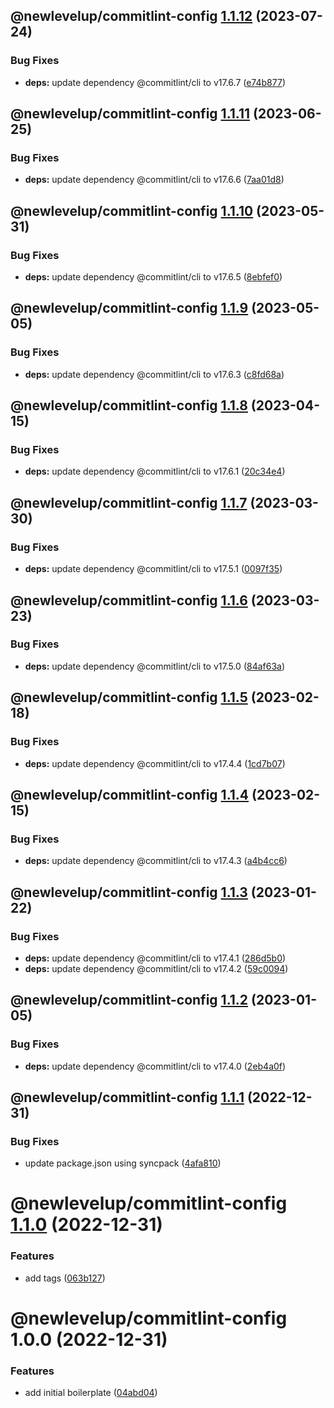## @newlevelup/commitlint-config [1.1.12](https://github.com/newlevelup/config/compare/@newlevelup/commitlint-config@1.1.11...@newlevelup/commitlint-config@1.1.12) (2023-07-24)


### Bug Fixes

* **deps:** update dependency @commitlint/cli to v17.6.7 ([e74b877](https://github.com/newlevelup/config/commit/e74b877c87412ca81a5a1266d9c647788154a6c6))

## @newlevelup/commitlint-config [1.1.11](https://github.com/newlevelup/config/compare/@newlevelup/commitlint-config@1.1.10...@newlevelup/commitlint-config@1.1.11) (2023-06-25)


### Bug Fixes

* **deps:** update dependency @commitlint/cli to v17.6.6 ([7aa01d8](https://github.com/newlevelup/config/commit/7aa01d80d759f69a6c0ae295eca297ac2dfb56b5))

## @newlevelup/commitlint-config [1.1.10](https://github.com/newlevelup/config/compare/@newlevelup/commitlint-config@1.1.9...@newlevelup/commitlint-config@1.1.10) (2023-05-31)


### Bug Fixes

* **deps:** update dependency @commitlint/cli to v17.6.5 ([8ebfef0](https://github.com/newlevelup/config/commit/8ebfef02f929713e0e5ee2363d330ff298f3e01b))

## @newlevelup/commitlint-config [1.1.9](https://github.com/newlevelup/config/compare/@newlevelup/commitlint-config@1.1.8...@newlevelup/commitlint-config@1.1.9) (2023-05-05)


### Bug Fixes

* **deps:** update dependency @commitlint/cli to v17.6.3 ([c8fd68a](https://github.com/newlevelup/config/commit/c8fd68a84d25004ce41c39018ff37290ee3c4fa3))

## @newlevelup/commitlint-config [1.1.8](https://github.com/newlevelup/config/compare/@newlevelup/commitlint-config@1.1.7...@newlevelup/commitlint-config@1.1.8) (2023-04-15)


### Bug Fixes

* **deps:** update dependency @commitlint/cli to v17.6.1 ([20c34e4](https://github.com/newlevelup/config/commit/20c34e40a0aaf14163dece2b54ba82a07480cb77))

## @newlevelup/commitlint-config [1.1.7](https://github.com/newlevelup/config/compare/@newlevelup/commitlint-config@1.1.6...@newlevelup/commitlint-config@1.1.7) (2023-03-30)


### Bug Fixes

* **deps:** update dependency @commitlint/cli to v17.5.1 ([0097f35](https://github.com/newlevelup/config/commit/0097f35e34a50055c7cfdc07da13729f2cd3624f))

## @newlevelup/commitlint-config [1.1.6](https://github.com/newlevelup/config/compare/@newlevelup/commitlint-config@1.1.5...@newlevelup/commitlint-config@1.1.6) (2023-03-23)


### Bug Fixes

* **deps:** update dependency @commitlint/cli to v17.5.0 ([84af63a](https://github.com/newlevelup/config/commit/84af63a19b541f0173d5b81d29ed3075d9f31ae0))

## @newlevelup/commitlint-config [1.1.5](https://github.com/newlevelup/config/compare/@newlevelup/commitlint-config@1.1.4...@newlevelup/commitlint-config@1.1.5) (2023-02-18)


### Bug Fixes

* **deps:** update dependency @commitlint/cli to v17.4.4 ([1cd7b07](https://github.com/newlevelup/config/commit/1cd7b0711aa8f50a1d3ff7711dcae97b205a3e39))

## @newlevelup/commitlint-config [1.1.4](https://github.com/newlevelup/config/compare/@newlevelup/commitlint-config@1.1.3...@newlevelup/commitlint-config@1.1.4) (2023-02-15)


### Bug Fixes

* **deps:** update dependency @commitlint/cli to v17.4.3 ([a4b4cc6](https://github.com/newlevelup/config/commit/a4b4cc6955a98ad64d01c6640ae10134e06142e8))

## @newlevelup/commitlint-config [1.1.3](https://github.com/newlevelup/config/compare/@newlevelup/commitlint-config@1.1.2...@newlevelup/commitlint-config@1.1.3) (2023-01-22)


### Bug Fixes

* **deps:** update dependency @commitlint/cli to v17.4.1 ([286d5b0](https://github.com/newlevelup/config/commit/286d5b0ac349f4f9b99e8d0bc8d4583ff37810f8))
* **deps:** update dependency @commitlint/cli to v17.4.2 ([59c0094](https://github.com/newlevelup/config/commit/59c009415eea1236ff622bdfe28744563a7e15ae))

## @newlevelup/commitlint-config [1.1.2](https://github.com/newlevelup/config/compare/@newlevelup/commitlint-config@1.1.1...@newlevelup/commitlint-config@1.1.2) (2023-01-05)


### Bug Fixes

* **deps:** update dependency @commitlint/cli to v17.4.0 ([2eb4a0f](https://github.com/newlevelup/config/commit/2eb4a0fb901f163a8183eed3afe0a9ec69a34d75))

## @newlevelup/commitlint-config [1.1.1](https://github.com/newlevelup/config/compare/@newlevelup/commitlint-config@1.1.0...@newlevelup/commitlint-config@1.1.1) (2022-12-31)


### Bug Fixes

* update package.json using syncpack ([4afa810](https://github.com/newlevelup/config/commit/4afa810624c2b0b8483a9c07de1f7b9e4628c5b3))

# @newlevelup/commitlint-config [1.1.0](https://github.com/newlevelup/config/compare/@newlevelup/commitlint-config@1.0.0...@newlevelup/commitlint-config@1.1.0) (2022-12-31)


### Features

* add tags ([063b127](https://github.com/newlevelup/config/commit/063b1278cfc0a52b1f5aa5324371af3f48947837))

# @newlevelup/commitlint-config 1.0.0 (2022-12-31)


### Features

* add initial boilerplate ([04abd04](https://github.com/newlevelup/config/commit/04abd040bc0501f9202853794aea884aa0d31b0c))
